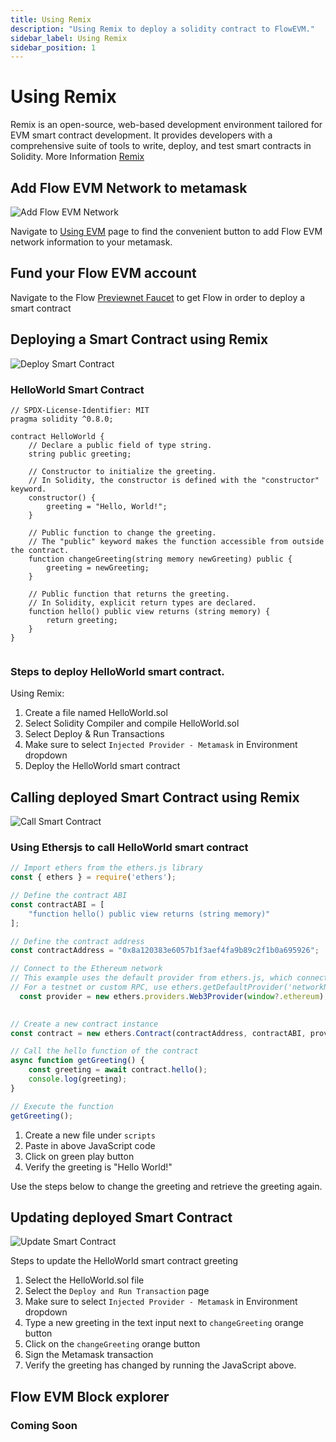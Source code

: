 ```yaml
---
title: Using Remix
description: "Using Remix to deploy a solidity contract to FlowEVM."
sidebar_label: Using Remix
sidebar_position: 1
---
```



# Using Remix

Remix is an open-source, web-based development environment tailored for EVM smart contract development. It provides developers with a comprehensive suite of tools to write, deploy, and test smart contracts in Solidity. More Information [Remix](https://remix.ethereum.org/)

## Add Flow EVM Network to metamask

![Add Flow EVM Network](./Remix-adding-metamask-network.gif)

Navigate to [Using EVM](../../../using.mdx) page to find the convenient button to add Flow EVM network information to your metamask.

## Fund your Flow EVM account


Navigate to the Flow [Previewnet Faucet](https://previewnet-faucet.onflow.org/fund-account) to get Flow in order to deploy a smart contract


## Deploying a Smart Contract using Remix

![Deploy Smart Contract](./Remix-deploy-contract-flowevm.gif)


### HelloWorld Smart Contract
```solidity
// SPDX-License-Identifier: MIT
pragma solidity ^0.8.0;

contract HelloWorld {
    // Declare a public field of type string.
    string public greeting;

    // Constructor to initialize the greeting.
    // In Solidity, the constructor is defined with the "constructor" keyword.
    constructor() {
        greeting = "Hello, World!";
    }

    // Public function to change the greeting.
    // The "public" keyword makes the function accessible from outside the contract.
    function changeGreeting(string memory newGreeting) public {
        greeting = newGreeting;
    }

    // Public function that returns the greeting.
    // In Solidity, explicit return types are declared.
    function hello() public view returns (string memory) {
        return greeting;
    }
}


```

### Steps to deploy HelloWorld smart contract. 
Using Remix:
1. Create a file named HelloWorld.sol
2. Select Solidity Compiler and compile HelloWorld.sol
3. Select Deploy & Run Transactions 
4. Make sure to select `Injected Provider - Metamask` in Environment dropdown
5. Deploy the HelloWorld smart contract

## Calling deployed Smart Contract using Remix

![Call Smart Contract](./Remix-call-getGreeting.gif)

### Using Ethersjs to call HelloWorld smart contract

```javascript
// Import ethers from the ethers.js library
const { ethers } = require('ethers');

// Define the contract ABI
const contractABI = [
    "function hello() public view returns (string memory)"
];

// Define the contract address
const contractAddress = "0x8a120383e6057b1f3aef4fa9b89c2f1b0a695926";

// Connect to the Ethereum network
// This example uses the default provider from ethers.js, which connects to the Ethereum mainnet.
// For a testnet or custom RPC, use ethers.getDefaultProvider('networkName') or new ethers.providers.JsonRpcProvider(url)
  const provider = new ethers.providers.Web3Provider(window?.ethereum);
              

// Create a new contract instance
const contract = new ethers.Contract(contractAddress, contractABI, provider);

// Call the hello function of the contract
async function getGreeting() {
    const greeting = await contract.hello();
    console.log(greeting);
}

// Execute the function
getGreeting();

```

1. Create a new file under `scripts`
2. Paste in above JavaScript code
3. Click on green play button
4. Verify the greeting is "Hello World!"

Use the steps below to change the greeting and retrieve the greeting again.

## Updating deployed Smart Contract

![Update Smart Contract](./Remix-update-greeting.gif)

Steps to update the HelloWorld smart contract greeting
1. Select the HelloWorld.sol file
2. Select the `Deploy and Run Transaction` page
3. Make sure to select `Injected Provider - Metamask` in Environment dropdown
4. Type a new greeting in the text input next to `changeGreeting` orange button
5. Click on the `changeGreeting` orange button 
6. Sign the Metamask transaction
7. Verify the greeting has changed by running the JavaScript above.

## Flow EVM Block explorer 

### Coming Soon 
